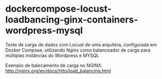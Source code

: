 # dockercompose-locust-loadbancing-ginx-containers-wordpress-mysql
Teste de carga de dados com Locust de uma arquitera, configurada em Docker Compose, utilizando Nginx como balanceador de carga para múltiplas instâncias do Wordpress e MYSQL


Exemplo de balecamento de carga no NGINX:
http://nginx.org/en/docs/http/load_balancing.html
